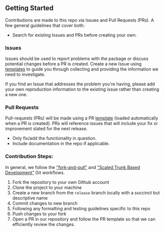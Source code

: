 ## Getting Started
Contributions are made to this repo via Issues and Pull Requests (PRs). A few general guidelines that cover both:
- Search for existing Issues and PRs before creating your own.

### Issues
Issues should be used to report problems with the package or discuss potential changes before a PR is created. Create a 
new Issue using [templates](https://github.com/BlockScience/cats/issues/new/choose) to guide you through collecting and 
providing the information we need to investigate.

If you find an Issue that addresses the problem you're having, please add your own reproduction information to the 
existing issue rather than creating a new one.

### Pull Requests
Pull-requests (PRs) will be made using a PR [template](../.github/PULL_REQUEST_TEMPLATE) (loaded automatically when a PR is created). PRs will 
reference issues that will include your fix or improvement slated for the next release.
- Only fix/add the functionality in question.
- Include documentation in the repo if applicable.

### Contribution Steps:
In general, we follow the ["fork-and-pull"](https://github.com/susam/gitpr) and 
["Scaled Trunk Based Development"](https://docs.dxatscale.io/source-code-management/branching-model#scaled-trunk-based-development) 
Git workflows.

1. Fork the repository to your own Github account
2. Clone the project to your machine
3. Create a new branch from the `release` branch locally with a succinct but descriptive name
4. Commit changes to new branch
5. Following any formatting and testing guidelines specific to this repo
6. Push changes to your fork
7. Open a PR in our repository and follow the PR template so that we can efficiently review the changes.